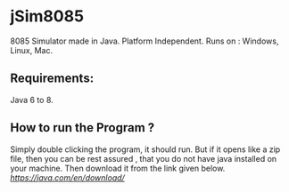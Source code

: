 # jSim8085
8085 Simulator made in Java.
Platform Independent. Runs on : Windows, Linux, Mac.

## Requirements:
Java 6 to 8.

How to run the Program ?
------------------------
Simply double clicking the program, it should run. 
But if it opens like a zip file, then you can be rest assured , that you do not have java installed on your machine.
Then download it from the link given below. 
*https://java.com/en/download/*
